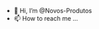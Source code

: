 - 👋 Hi, I’m @Novos-Produtos
- 📫 How to reach me ...

<!---
Andrey-Freitas/Andrey-Freitas is a ✨ special ✨ repository because its `README.md` (this file) appears on your GitHub profile.
You can click the Preview link to take a look at your changes.
--->
